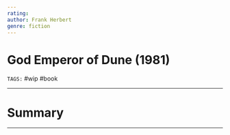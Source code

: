 ```yaml
---
rating: 
author: Frank Herbert
genre: fiction
---
```

# God Emperor of Dune (1981)
`TAGS:` #wip #book 

---
# Summary

---
